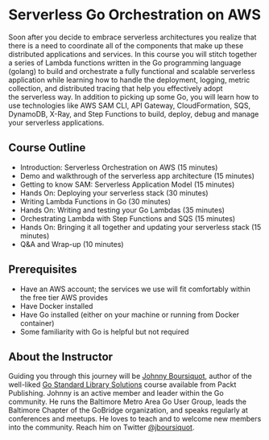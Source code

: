 # Serverless Go Orchestration on AWS

Soon after you decide to embrace serverless architectures you realize that there is a need to coordinate all of the components that make up these distributed applications and services. In this course you will stitch together a series of Lambda functions written in the Go programming language (golang) to build and orchestrate a fully functional and scalable serverless application while learning how to handle the deployment, logging, metric collection, and distributed tracing that help you effectively adopt the serverless way. In addition to picking up some Go, you will learn how to use technologies like AWS SAM CLI, API Gateway, CloudFormation, SQS, DynamoDB, X-Ray, and Step Functions to build, deploy, debug and manage your serverless applications.

## Course Outline

- Introduction: Serverless Orchestration on AWS (15 minutes)
- Demo and walkthrough of the serverless app architecture (15 minutes)
- Getting to know SAM: Serverless Application Model (15 minutes)
- Hands On: Deploying your serverless stack (30 minutes)
- Writing Lambda Functions in Go (30 minutes)
- Hands On: Writing and testing your Go Lambdas (35 minutes)
- Orchestrating Lambda with Step Functions and SQS (15 minutes)
- Hands On: Bringing it all together and updating your serverless stack (15 minutes)
- Q&A and Wrap-up (10 minutes)

## Prerequisites
- Have an AWS account; the services we use will fit comfortably within the free tier AWS provides
- Have Docker installed
- Have Go installed (either on your machine or running from Docker container)
- Some familiarity with Go is helpful but not required

## About the Instructor
Guiding you through this journey will be [Johnny Boursiquot](https://jboursiquot.com), author of the well-liked [Go Standard Library Solutions](https://www.packtpub.com/application-development/go-standard-library-solutions-video) course available from Packt Publishing. Johnny is an active member and leader within the Go community. He runs the Baltimore Metro Area Go User Group, leads the Baltimore Chapter of the GoBridge organization, and speaks regularly at conferences and meetups. He loves to teach and to welcome new members into the community. Reach him on Twitter [@jboursiquot](https://twitter.com/jboursiquot).
